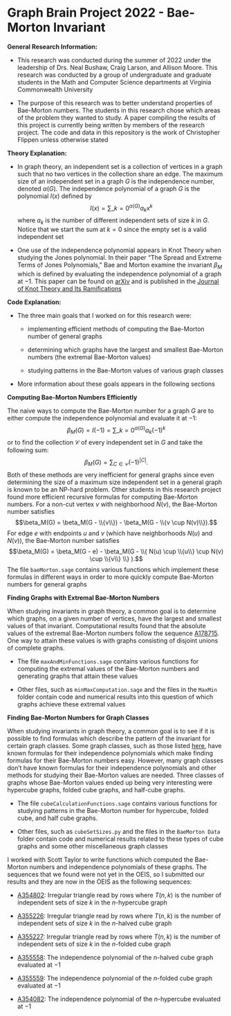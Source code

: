 # Graph Brain Project 2022 - Bae-Morton Invariant

**General Research Information:**

-   This research was conducted during the summer of 2022 under the
    leadership of Drs. Neal Bushaw, Craig Larson, and Allison Moore. This
    research was conducted by a group of undergraduate and graduate
    students in the Math and Computer Science departments at Virginia
    Commonwealth University

-   The purpose of this research was to better understand properties of
    Bae-Morton numbers. The students in this research chose which areas
    of the problem they wanted to study. A paper compiling the results
    of this project is currently being written by members of the
    research project. The code and data in this repository is the work
    of Christopher Flippen unless otherwise stated

**Theory Explanation:**

-   In graph theory, an independent set is a collection of vertices in a
    graph such that no two vertices in the collection share an edge. The
    maximum size of an independent set in a graph $G$ is the
    independence number, denoted $\alpha(G)$. The independence polynomial
    of a graph $G$ is the polynomial $I(x)$ defined by
    $$I(x) = \sum\_{k=0}^{\alpha(G)} a_k x^k$$
    where $a_k$ is the number of different independent sets
    of size $k$ in $G$. Notice that we start the sum at $k = 0$ since
    the empty set is a valid independent set

-   One use of the independence polynomial appears in Knot Theory when
    studying the Jones polynomial. In their paper “The Spread and
    Extreme Terms of Jones Polynomials," Bae and Morton examine the
    invariant $\beta_M$ which is defined by evaluating the
    independence polynomial of a graph at $-1$. This paper can be found
    on [arXiv](https://arxiv.org/abs/math/0012089) and is published in
    the [Journal of Knot Theory and Its
    Ramifications](https://www.worldscientific.com/doi/10.1142/S0218216503002512)

**Code Explanation:**

-   The three main goals that I worked on for this research were:

    -   implementing efficient methods of computing the Bae-Morton
        number of general graphs

    -   determining which graphs have the largest and smallest
        Bae-Morton numbers (the extremal Bae-Morton values)

    -   studying patterns in the Bae-Morton values of various graph
        classes

-   More information about these goals appears in the following sections

**Computing Bae-Morton Numbers Efficiently**

The naive ways to compute the Bae-Morton number for a graph $G$ are to
either compute the independence polynomial and evaluate it at $-1$:
$$\beta_M(G) = I(-1) = \sum\_{k=0}^{\alpha(G)} a_k(-1)^k$$
or to find the collection $\mathcal{C}$ of every independent set in $G$ and take the
following sum:
$$\beta_M(G) = \sum_{C \in \mathcal{C}}(-1)^{|C|}.$$
Both of these methods are very inefficient for general graphs since even
determining the size of a maximum size independent set in a general
graph is known to be an NP-hard problem. Other students in this research
project found more efficient recursive formulas for computing Bae-Morton
numbers. For a non-cut vertex $v$ with neighborhood $N(v)$, the
Bae-Morton number satisfies
$$\beta_M(G) = \beta_M(G - \\{v\\}) - \beta_M(G - \\{v \cup N(v)\\}).$$
For edge $e$ with endpoints $u$ and $v$ (which have neighborhoods
$N(u)$ and $N(v)$), the Bae-Morton number satisfies
$$\beta_M(G) = \beta_M(G - e) - \beta_M(G - \\{ N(u) \cup \\{u\\} \cup N(v) \cup \\{v\\} \\} ).$$
The file `baeMorton.sage` contains various functions which implement
these formulas in different ways in order to more quickly compute
Bae-Morton numbers for general graphs

**Finding Graphs with Extremal Bae-Morton Numbers**

When studying invariants in graph theory, a common goal is to determine
which graphs, on a given number of vertices, have the largest and
smallest values of that invariant. Computational results found that the
absolute values of the extremal Bae-Morton numbers follow the sequence
[A178715](https://oeis.org/A178715). One way to attain these values is
with graphs consisting of disjoint unions of complete graphs.

-   The file `maxAndMinFunctions.sage` contains various functions for
    computing the extremal values of the Bae-Morton numbers and
    generating graphs that attain these values

-   Other files, such as `minMaxComputation.sage` and the files in the
    `MaxMin` folder contain code and numerical results into this
    question of which graphs achieve these extremal values

**Finding Bae-Morton Numbers for Graph Classes**

When studying invariants in graph theory, a common goal is to see if it
is possible to find formulas which describe the pattern of the invariant
for certain graph classes. Some graph classes, such as those listed
[here](https://mathworld.wolfram.com/IndependencePolynomial.html), have
known formulas for their independence polynomials which make finding
formulas for their Bae-Morton numbers easy. However, many graph classes
don’t have known formulas for their independence polynomials and other
methods for studying their Bae-Morton values are needed. Three classes
of graphs whose Bae-Morton values ended up being very interesting were
hypercube graphs, folded cube graphs, and half-cube graphs.

-   The file `cubeCalculationFunctions.sage` contains various functions
    for studying patterns in the Bae-Morton number for hypercube, folded
    cube, and half cube graphs.

-   Other files, such as `cubeSetSizes.py` and the files in the
    `BaeMorton Data` folder contain code and numerical results related
    to these types of cube graphs and some other miscellaneous graph
    classes

I worked with Scott Taylor to write functions which computed the
Bae-Morton numbers and independence polynomials of these graphs. The
sequences that we found were not yet in the OEIS, so I submitted our
results and they are now in the OEIS as the following sequences:

-   [A354802](https://oeis.org/A354802): Irregular triangle read by rows
    where $T(n,k)$ is the number of independent sets of size $k$ in
    the $n$-hypercube graph

-   [A355226](https://oeis.org/A355226): Irregular triangle read by rows
    where $T(n,k)$ is the number of independent sets of size $k$ in
    the $n$-halved cube graph

-   [A355227](https://oeis.org/A355227): Irregular triangle read by rows
    where $T(n,k)$ is the number of independent sets of size $k$ in
    the $n$-folded cube graph

-   [A355558](https://oeis.org/A355558): The independence polynomial of
    the $n$-halved cube graph evaluated at $-1$

-   [A355559](https://oeis.org/A355559): The independence polynomial of
    the $n$-folded cube graph evaluated at $-1$

-   [A354082](https://oeis.org/A354082): The independence polynomial of
    the $n$-hypercube evaluated at $-1$
